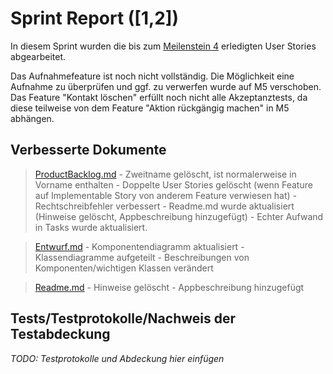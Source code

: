 # Sprint Report ([1,2])

In diesem Sprint wurden die bis zum [Meilenstein 4](https://sopra.informatik.uni-stuttgart.de/sopra-ws1617/sopra-team-16/milestones/1) erledigten User Stories abgearbeitet.

Das Aufnahmefeature ist noch nicht vollständig. Die Möglichkeit eine Aufnahme zu überprüfen und ggf. zu verwerfen wurde auf M5 verschoben.
Das Feature "Kontakt löschen" erfüllt noch nicht alle Akzeptanztests, da diese teilweise von dem Feature "Aktion rückgängig machen" in M5 abhängen.


## Verbesserte Dokumente
> [ProductBacklog.md](./ProductBacklog.md)
    - Zweitname gelöscht, ist normalerweise in Vorname enthalten
    - Doppelte User Stories gelöscht (wenn Feature auf Implementable Story von anderem Feature verwiesen hat)
    - Rechtschreibfehler verbessert
    - Readme.md wurde aktualisiert (Hinweise gelöscht, Appbeschreibung hinzugefügt)
    - Echter Aufwand in Tasks wurde aktualisiert.
    
> [Entwurf.md](./Entwurf.md)
    - Komponentendiagramm aktualisiert
    - Klassendiagramme aufgeteilt
    - Beschreibungen von Komponenten/wichtigen Klassen verändert
    
> [Readme.md](../Readme.md)
    - Hinweise gelöscht
    - Appbeschreibung hinzugefügt

## Tests/Testprotokolle/Nachweis der Testabdeckung

*TODO: Testprotokolle und Abdeckung hier einfügen*